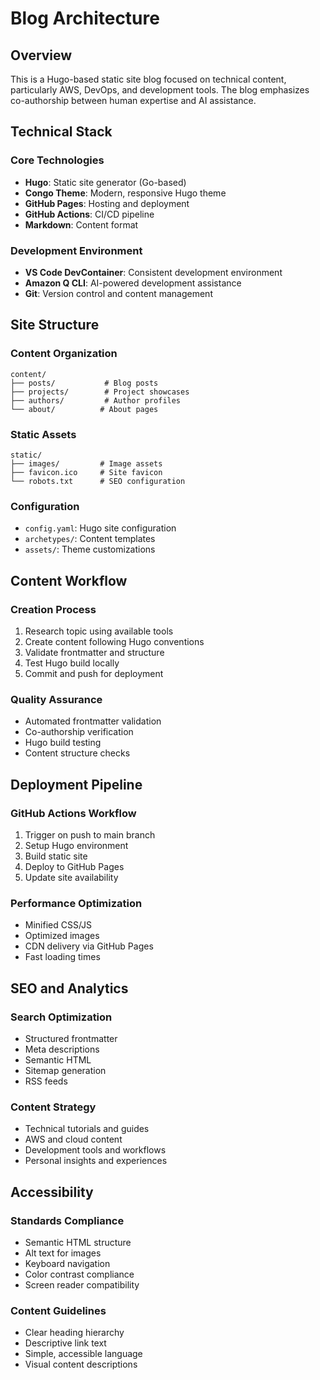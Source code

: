 # Blog Architecture

## Overview

This is a Hugo-based static site blog focused on technical content, particularly AWS, DevOps, and development tools. The blog emphasizes co-authorship between human expertise and AI assistance.

## Technical Stack

### Core Technologies
- **Hugo**: Static site generator (Go-based)
- **Congo Theme**: Modern, responsive Hugo theme
- **GitHub Pages**: Hosting and deployment
- **GitHub Actions**: CI/CD pipeline
- **Markdown**: Content format

### Development Environment
- **VS Code DevContainer**: Consistent development environment
- **Amazon Q CLI**: AI-powered development assistance
- **Git**: Version control and content management

## Site Structure

### Content Organization
```
content/
├── posts/           # Blog posts
├── projects/        # Project showcases
├── authors/         # Author profiles
└── about/          # About pages
```

### Static Assets
```
static/
├── images/         # Image assets
├── favicon.ico     # Site favicon
└── robots.txt      # SEO configuration
```

### Configuration
- `config.yaml`: Hugo site configuration
- `archetypes/`: Content templates
- `assets/`: Theme customizations

## Content Workflow

### Creation Process
1. Research topic using available tools
2. Create content following Hugo conventions
3. Validate frontmatter and structure
4. Test Hugo build locally
5. Commit and push for deployment

### Quality Assurance
- Automated frontmatter validation
- Co-authorship verification
- Hugo build testing
- Content structure checks

## Deployment Pipeline

### GitHub Actions Workflow
1. Trigger on push to main branch
2. Setup Hugo environment
3. Build static site
4. Deploy to GitHub Pages
5. Update site availability

### Performance Optimization
- Minified CSS/JS
- Optimized images
- CDN delivery via GitHub Pages
- Fast loading times

## SEO and Analytics

### Search Optimization
- Structured frontmatter
- Meta descriptions
- Semantic HTML
- Sitemap generation
- RSS feeds

### Content Strategy
- Technical tutorials and guides
- AWS and cloud content
- Development tools and workflows
- Personal insights and experiences

## Accessibility

### Standards Compliance
- Semantic HTML structure
- Alt text for images
- Keyboard navigation
- Color contrast compliance
- Screen reader compatibility

### Content Guidelines
- Clear heading hierarchy
- Descriptive link text
- Simple, accessible language
- Visual content descriptions
